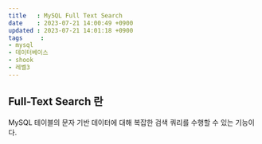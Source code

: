 ```yaml
---
title   : MySQL Full Text Search
date    : 2023-07-21 14:00:49 +0900
updated : 2023-07-21 14:01:18 +0900
tags     : 
- mysql
- 데이터베이스
- shook
- 레벨3
---
```


## Full-Text Search 란

MySQL 테이블의 문자 기반 데이터에 대해 복잡한 검색 쿼리를 수행할 수 있는 기능이다.
